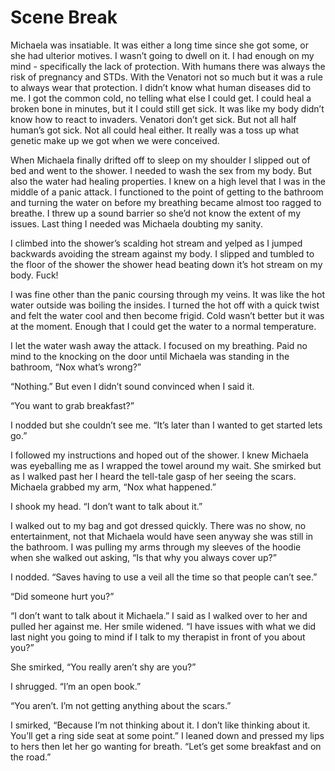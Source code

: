 #  Scene Break

Michaela was insatiable. It was either a long time since she got some, or she
had ulterior motives. I wasn’t going to dwell on it. I had enough on my mind -
specifically the lack of protection. With humans there was always the risk of
pregnancy and STDs. With the Venatori not so much but it was a rule to always
wear that protection. I didn’t know what human diseases did to me. I got the
common cold, no telling what else I could get. I could heal a broken bone in
minutes, but it I could still get sick. It was like my body didn’t know how to
react to invaders. Venatori don’t get sick. But not all half human’s got sick.
Not all could heal either. It really was a toss up what genetic make up we got
when we were conceived.

When Michaela finally drifted off to sleep on my shoulder I slipped out of bed
and went to the shower. I needed to wash the sex from my body. But also the
water had healing properties. I knew on a high level that I was in the middle of
a panic attack. I functioned to the point of getting to the bathroom and turning
the water on before my breathing became almost too ragged to breathe. I threw up
a sound barrier so she’d not know the extent of my issues. Last thing I needed
was Michaela doubting my sanity.

I climbed into the shower’s scalding hot stream and yelped as I jumped backwards
avoiding the stream against my body. I slipped and tumbled to the floor of the
shower the shower head beating down it’s hot stream on my body. Fuck!

I was fine other than the panic coursing through my veins. It was like the hot
water outside was boiling the insides. I turned the hot off with a quick twist
and felt the water cool and then become frigid. Cold wasn’t better but it was at
the moment. Enough that I could get the water to a normal temperature.

I let the water wash away the attack. I focused on my breathing. Paid no mind to
the knocking on the door until Michaela was standing in the bathroom, “Nox
what’s wrong?”

“Nothing.” But even I didn’t sound convinced when I said it.

“You want to grab breakfast?”

I nodded but she couldn’t see me. “It’s later than I wanted to get started lets
go.”

I followed my instructions and hoped out of the shower. I knew Michaela was
eyeballing me as I wrapped the towel around my wait. She smirked but as I walked
past her I heard the tell-tale gasp of her seeing the scars. Michaela grabbed my
arm, “Nox what happened.”

I shook my head. “I don’t want to talk about it.”

I walked out to my bag and got dressed quickly. There was no show, no
entertainment, not that Michaela would have seen anyway she was still in the
bathroom. I was pulling my arms through my sleeves of the hoodie when she walked
out asking, “Is that why you always cover up?”

I nodded. “Saves having to use a veil all the time so that people can’t see.”

“Did someone hurt you?”

“I don’t want to talk about it Michaela.” I said as I walked over to her and
pulled her against me. Her smile widened. “I have issues with what we did last
night you going to mind if I talk to my therapist in front of you about you?”

She smirked, “You really aren’t shy are you?”

I shrugged. “I’m an open book.”

“You aren’t. I’m not getting anything about the scars.”

I smirked, “Because I’m not thinking about it. I don’t like thinking about it.
You’ll get a ring side seat at some point.” I leaned down and pressed my lips to
hers then let her go wanting for breath. “Let’s get some breakfast and on the
road.”

